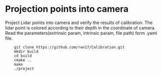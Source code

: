 # Projection points into camera

Project Lidar points into camera and verify the results of calibration. The lidar point is colored according to their depth in the coordinate of camera. Read the parameters(extrinsic param, intrinsic param, file path) form .yaml file.

```
    git clone https://github.com/rwn17/Calibration.git
    mkdir build
    cd build
    cmake ..
    make
    ./project
 ```
